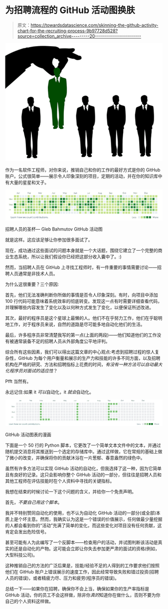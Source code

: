 # 为招聘流程的 GitHub 活动图换肤

> 原文：<https://towardsdatascience.com/skinning-the-github-activity-chart-for-the-recruiting-process-9b97728d528?source=collection_archive---------20----------------------->

![](img/9419d454de9dae05dc6af79b5a512f93.png)

作为一名软件工程师，对你来说，推销自己和你的工作的最好方式是你的 GitHub 账户。公式很简单——展示令人印象深刻的项目，定期的活动，并在你的知识库中有大量的星星和叉子。

![](img/33f69104bb48eb39bdcb5f0df95e8e75.png)

招聘人员的圣杯— Gleb Bahmutov GitHub 活动图

就是这样。这应该足够让你参加很多面试了。

现在，成功通过这些面试的问题本身就是一个大话题，围绕它建立了一个完整的商业生态系统，所以让我们假设你已经把这部分收入囊中了。:)

然而，当招聘人员在 GitHub 上寻找工程师时，有一件重要的事情需要讨论——招聘人员通常是非技术人员。

为什么这很重要？三个原因:

首先，他们无法准确判断你所做的事情是否令人印象深刻。有时，向项目中添加 100 行代码可能意味着系统效率的彻底转变。发现这一点有时需要详细查看代码，并理解哪些内容发生了变化以及以何种方式发生了变化，以便保证所述改进。

其次，最好的程序员是这个星球上最懒的人。他们不在乎努力工作，他们在乎聪明地工作，对于程序员来说，自然的道路是尽可能多地自动化他们的生活。

最后，许多程序员非常清楚我写的第一点(上面的两段)——他们知道他们的工作没有被通常装备不足的招聘人员从外部角度公平地评判。

综合所有这些因素，我们可以得出这篇文章的中心观点:考虑到招聘过程的惊人复杂性，GitHub 为每个用户衡量和展示的生产力和技能的许多不同方面，以及招聘机构在严格的研究、方法和招聘指标上花费的时间，*有没有一种方法可以自动最大化程序员对面试的适应性*？

Pfft 当然有。

永远记住:如果 it *可以*自动化，it *就会*自动化。

![](img/cc09b5417caa80d5898b084d9c8abdf3.png)

GitHub 活动图表的漫画

下面是一个 50 行的 Python 脚本，它更改了一个简单文本文件中的文本，并通过随机提交消息将其推送到一个选定的存储库中。通过这样做，它在常规的基础上做了微小的改变，并确保将你的贡献沐浴在一片葱郁、春意盎然的绿色中。

虽然有许多方法可以实现 GitHub 活动的自动化，但我选择了这一种，因为它简单且有良好的记录。这只会影响你整个 GitHub 活动的一部分，但往往是招聘人员和其他工程师在评估技能时在个人资料中寻找的关键指标。

我想在结束的时候讨论一下这个问题的含义，并给你一个免责声明。

首先，*不要自己用这个脚本*。

我并不特别赞同自动化的使用，也不认为自动化 GitHub 活动的一部分(或全部)本质上是个坏主意。然而，我确实认为这是一个错误的价值展示，任何做最少量挖掘的人都会看到你的“活动”充满了简单的变化，而这些变化对项目没有任何贡献，这肯定会发出危险信号。

甚至可能有人为此编写了一个反脚本——检查用户的活动，并试图判断该活动是真实的还是自动化的产物。这可能会立即让你失去参加更严肃的面试的资格(例如，大型科技公司)。

这种推销自己的方法的广泛后果是，技能/经验不足的人得到的工作要求他们按照他们在 GitHub 账户上错误展示的速度工作，因此经常导致失败和错过投资(招聘人员的错误)，或者精疲力尽、压力和疲劳(程序员的错误)。

总结一下——如果你在招聘，确保你不会上当，确保如果你的生产率指标是 GitHub 活动，你的员工不会这样做，除非你*真的*知道你在做什么，否则不要为你自己的个人资料这样做。